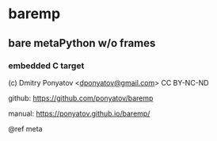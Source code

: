 # baremp
## bare metaPython w/o frames
### embedded C target 

(c) Dmitry Ponyatov <<dponyatov@gmail.com>> CC BY-NC-ND

github: https://github.com/ponyatov/baremp

manual: https://ponyatov.github.io/baremp/

@ref meta
